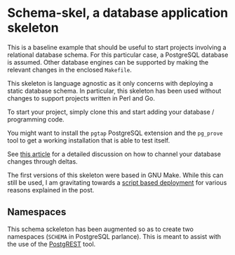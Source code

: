 # Schema-skel, a database application skeleton

This is a baseline example that should be useful to start projects involving a relational database schema. For this particular case, a PostgreSQL database is assumed. Other database engines can be supported by making the relevant changes in the enclosed `Makefile`.

This skeleton is language agnostic as it only concerns with deploying a static database schema. In particular, this skeleton has been used without changes to support projects written in Perl and Go.

To start your project, simply clone this and start adding your database / programming code.

You might want to install the `pgtap` PostgreSQL extension and the `pg_prove` tool to get a working installation that is able to test itself.

See [this article](https://lem.click/post/handling-database-schema-changes/) for a detailed discussion on how to channel your database changes through deltas.

The first versions of this skeleton were based in GNU Make. While this can still be used, I am gravitating towards a [script based deployment](https://lem.click/post/database-schema-shell/) for various reasons explained in the post.

## Namespaces

This schema sckeleton has been augmented so as to create two namespaces
(`SCHEMA` in PostgreSQL parlance). This is meant to assist with the use of the
[PostgREST](https://postgrest.org/) tool.